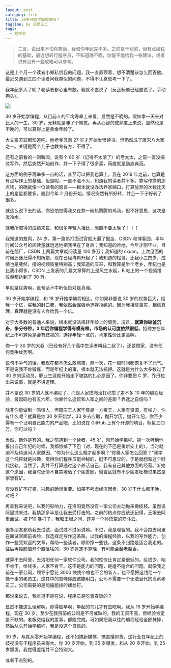 ```yaml
---
layout: post
category: life
title: 30岁开始学编程晚吗？
tagline: by 沉默王二
tags: 
  - 程序员
---
```


>二哥，说出来不怕你笑话，我和你年纪差不多。之前是干别的，但有点编程的基础，最近想转行程序员，不知道晚不晚，你能不能给我一些建议，或者说有没有一些攻略可以参考。

<!--more-->

这是上个月一个读者小郑私信我的问题，我一直置顶着，想不清楚该怎么回答他。最近又遇到三四个读者问我类似的问题，不得不认真思考一下了。

我年纪多大了呢？老读者都心里有数，我就不直说了（反正标题已经直说了，手动狗头）。

![](http://www.itwanger.com/assets/images/2020/04/jishu-bianxian-01.png)

30 岁开始学编程，从目前人的平均寿命上来看，显然是不晚的。假如拿一天来对比人的一生，30 岁，无非就是睡了个懒觉。再从心智的成熟度上来说，显然也是不晚的，可以算得上是黄金年龄了。

大文豪苏轼都知道吧，他老爹苏洵 27 岁才开始发愤读书，但仍然成了唐宋八大家之一。关键是两个儿子也教育有方，不得了。

还有之前看的一则新闻，说有个 80 岁（记得不太清了）的老太太，之前一直没搞过写作，然后突然开始创作，并一下子得了很多奖，简直就是励志典范。

这方面的例子再举多一点的话，甚至可以把我也算上。我在 2019 年之前，也算是有点写作上的基础，但是呢，一直不温不火，知道我的读者并不多。靠写作挣的那点钱，的确就像一位读者的留言——根本就没办法养家糊口，打算放弃的次数比天上的星星都要多。直到今年 2 月份开始，情况突然有所好转，并且一下子好转了很多。

就这么说下去的话，你恐怕觉得我又在熬一碗热腾腾的鸡汤，但不好意思，这次是泼冷水。

就我所取得的成绩来说，和很多年轻人相比，简直不要太晚了！！！

我知道的敖丙，24 岁，第一篇吊打面试官就火遍了掘金、CSDN 和博客园，半年时间公众号的阅读量就远远地把我甩在了身后；我知道的帅地，今年才刚毕业，目前在鹅厂，CSDN 上两篇文章就阅读量 100 多万；我知道的 cxuan，上次见面的时候还迷茫得不知所措，现在已经冉冉升起了；我知道的松哥，比我小三四岁，成绩也是斐然，撸的视频质量特别高；我知道的庆哥，和我算是半个老乡，年纪也是比我小得多，CSDN 上发表的几篇文章算的上是风生水起，B 站上的一个视频播放量都达到了 30 万。

早就是优势啊，这句话不中听但绝对是真理。

30 岁开始学编程，和 18 岁开始学编程相比，你如果非要说 30 岁的优势巨大，给我一个亿，买我的封口费，我依然会倔强地选择拒绝的。因为我相信事实，相信真理，真理就是没有人会给我一个亿。

对于大多数的普通人来说，根本就没法扭转年龄上的颓势。况且，**就算你破釜沉舟，争分夺秒，3 年后你编程学得有模有样，市场的认可度依然很低**。招聘方在年纪上不可避免是会有歧视的，选择年轻一点的，肯定性价比更高啊。

你一个 30 岁的大叔（已经有好几个高中生读者叫我二叔了），还要顾家，没有任何竞争优势啊。

说句不争气的话，我现在都不怎么敢熬夜，熬一次，花一周时间都恢复不了元气。不是说我不肯锻炼，而是年纪上的事，根本就无法抗拒。这就是为什么大多数过了 30 岁的运动员，职业生涯就开始走下坡路的扎心原因了。你非要把 C 罗、乔丹拉出来说事，就是不讲道理。

并不是说 30 岁的人就不编程了，而是人家摸爬滚打积攒了差不多 10 年的编程经验，最起码也有五六年。你靠什么追赶和人家之间的差距？靠迷之自信吗？

除非你能做到一鸣惊人，但楚庄王人家毕竟是一方帝王，人家有资源，有权力。你有什么呢？就算是你 30 岁开始学，33 岁去应聘，抛开学历，抛开年纪，你至少得有一个证明自己能力的产品吧，比如说在 GitHub 上有个开源的项目，标星三四万，你可以吗？

当然，例外是有的。我之前遇到一个读者，45 岁，刚开始学编程。第一次听到他报出自己年纪的时候，我都惊掉了下巴（对，现在的下巴是重新安上的）。当时就迫不及待追问人家原因，“你为什么这么晚才起步啊？”你猜人家怎么回答？“我学这个纯粹就是兴趣，觉得你们程序员挺神秘的，挺不可思议的，于是就想和这个时代接轨。当然了，我并不打算通过这个养活自己，我有自己其他方面的经营。”听完这个原因，我当时还情不自禁地晒了个朋友圈，留言区就有不少朋友吐槽说果然是家里有矿。

有没有矿不打紧，兴趣的确很重要。如果不考虑经济因素，30 岁干什么都不晚，对吧？

再拿我来说吧，以我的影响力，在洛阳竟然没有一家公司主动抛来橄榄枝。虽然说阿里抛来过，我猜那多半是让我去受打击的。之前的热点你应该还记得，王垠去阿里面试，被 P10 暴打了。我和王垠之间，还差一个孙悟空的筋斗云。

很多朋友都劝我去试试，面试过不过另说嘛。不过，我是理智的。我不会跑去阿里在面试官面前丢脸，我选择走写作这条路。以我的编程经验，以我的写作能力，创作一些受欢迎的文章，帮助一些读者，顺带挣一些钱，这条不归路是适合我走的。往后再靠颜值开个直播啥的，30 岁肯定不算晚，有可能会越老越香。

就算不去阿里，去洛阳任何一家软件公司，我的性价比肯定是很低的。给钱少，咱不肯干，给钱多，人家不肯干。这不是能力的问题，是适不适合的问题。就像我之前在一家公司，领导宁愿花 3000 块找个啥也不会的新人，也不愿把这钱给一个能干事的老员工。这其中的意味你应该能明白，公司不需要一个无法替代的高薪老员工，公司需要的是能插能拔的螺丝钉。

那说来说去，我难道不是在说，程序员是吃青春饭的？

显然不能这么理解啊。你得趁早啊，早起的鸟儿才有虫吃啊。我从 19 岁开始学编程，现在 30 岁，至少在我目前的公司是不可或缺的。我的工资不高，但经验肯定是不缺的。老板交给我的差事，都能完成。可如果把我以往的编程经验全部抹掉，然后从头开始学编程，我是没这个自信的。

30 岁，与其从零开始学编程，还不如搞新媒体，搞直播带货，这行业在年纪上的歧视没有干程序员来得大。你 30 岁开始，到 35 岁爆发，和从 20 岁开始，到 25 岁爆发，我觉得差距并不会特别大。

或者干点别的。